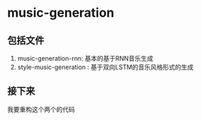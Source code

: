 # music-generation

## 包括文件
1. music-generation-rnn: 基本的基于RNN音乐生成
2. style-music-generation : 基于双向LSTM的音乐风格形式的生成

## 接下来
我要重构这个两个的代码

